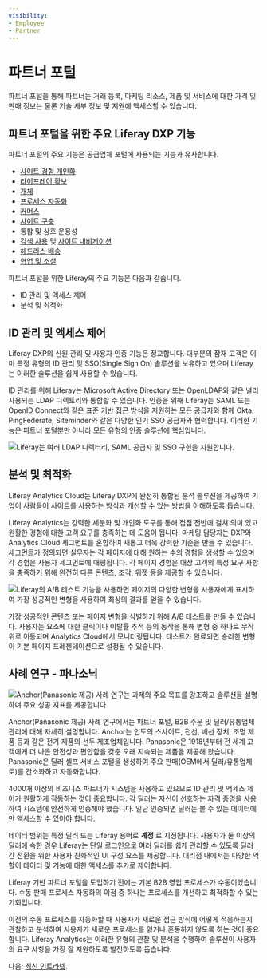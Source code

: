 ```yaml
---
visibility:
- Employee
- Partner
---
```

# 파트너 포털

파트너 포털을 통해 파트너는 거래 등록, 마케팅 리소스, 제품 및 서비스에 대한 가격 및 판매 정보는 물론 기술 세부 정보 및 지원에 액세스할 수 있습니다.

## 파트너 포털을 위한 주요 Liferay DXP 기능

파트너 포털의 주요 기능은 공급업체 포털에 사용되는 기능과 유사합니다.

* [사이트 경험 개인화](https://learn.liferay.com/w/dxp/site-building/personalizing-site-experience)
* [라이프레이 확보](https://learn.liferay.com/w/dxp/installation-and-upgrades/securing-liferay)
* [개체](https://learn.liferay.com/w/dxp/building-applications/objects)
* [프로세스 자동화](https://learn.liferay.com/w/dxp/process-automation)
* [커머스](https://learn.liferay.com/w/commerce/index)
* [사이트 구축](https://learn.liferay.com/w/dxp/site-building)
* 통합 및 상호 운용성
* [검색 사용](https://learn.liferay.com/w/dxp/using-search) 및 [사이트 내비게이션](https://learn.liferay.com/w/dxp/site-building/site-navigation)
* [헤드리스 배송](https://learn.liferay.com/w/dxp/headless-delivery)
* [협업 및 소셜](https://learn.liferay.com/w/dxp/collaboration-and-social)

파트너 포털을 위한 Liferay의 주요 기능은 다음과 같습니다.

* ID 관리 및 액세스 제어
* 분석 및 최적화

## ID 관리 및 액세스 제어

Liferay DXP의 신원 관리 및 사용자 인증 기능은 정교합니다. 대부분의 잠재 고객은 이미 특정 유형의 ID 관리 및 SSO(Single Sign On) 솔루션을 보유하고 있으며 Liferay는 이러한 솔루션을 쉽게 사용할 수 있습니다.

ID 관리를 위해 Liferay는 Microsoft Active Directory 또는 OpenLDAP와 같은 널리 사용되는 LDAP 디렉토리와 통합할 수 있습니다. 인증을 위해 Liferay는 SAML 또는 OpenID Connect와 같은 표준 기반 접근 방식을 지원하는 모든 공급자와 함께 Okta, PingFederate, Siteminder와 같은 다양한 인기 SSO 공급자와 협력합니다. 이러한 기능은 파트너 포털뿐만 아니라 모든 유형의 인증 솔루션에 핵심입니다.

![Liferay는 여러 LDAP 디렉터리, SAML 공급자 및 SSO 구현을 지원합니다.](./partner-portals/images/01.png)

## 분석 및 최적화

Liferay Analytics Cloud는 Liferay DXP에 완전히 통합된 분석 솔루션을 제공하여 기업이 사람들이 사이트를 사용하는 방식과 개선할 수 있는 방법을 이해하도록 돕습니다.

Liferay Analytics는 강력한 세분화 및 개인화 도구를 통해 접점 전반에 걸쳐 의미 있고 원활한 경험에 대한 고객 요구를 충족하는 데 도움이 됩니다. 마케팅 담당자는 DXP와 Analytics Cloud 세그먼트를 혼합하여 새롭고 더욱 강력한 기준을 만들 수 있습니다. 세그먼트가 정의되면 실무자는 각 페이지에 대해 원하는 수의 경험을 생성할 수 있으며 각 경험은 사용자 세그먼트에 매핑됩니다. 각 페이지 경험은 대상 고객의 특정 요구 사항을 충족하기 위해 완전히 다른 콘텐츠, 조각, 위젯 등을 제공할 수 있습니다.

![Liferay의 A/B 테스트 기능을 사용하면 페이지의 다양한 변형을 사용자에게 표시하여 가장 성공적인 변형을 사용하여 최상의 결과를 얻을 수 있습니다.](./partner-portals/images/02.png)

가장 성공적인 콘텐츠 또는 페이지 변형을 식별하기 위해 A/B 테스트를 만들 수 있습니다. 사용자는 요소에 대한 클릭이나 이탈률 추적 등의 동작을 통해 변형 중 하나로 무작위로 이동되며 Analytics Cloud에서 모니터링됩니다. 테스트가 완료되면 승리한 변형이 기본 페이지 프레젠테이션으로 설정될 수 있습니다.

## 사례 연구 - 파나소닉

![Anchor(Panasonic 제공) 사례 연구는 과제와 주요 목표를 강조하고 솔루션을 설명하며 주요 성공 지표를 제공합니다.](./partner-portals/images/03.png)

Anchor(Panasonic 제공) 사례 연구에서는 파트너 포털, B2B 주문 및 딜러/유통업체 관리에 대해 자세히 설명합니다. Anchor는 인도의 스사이트, 전선, 배선 장치, 조명 제품 등과 같은 전기 제품의 선두 제조업체입니다. Panasonic은 1918년부터 전 세계 고객에게 더 나은 안전성과 편안함을 갖춘 오래 지속되는 제품을 제공해 왔습니다. Panasonic은 딜러 셀프 서비스 포털을 생성하여 주요 판매(OEM에서 딜러/유통업체로)를 간소화하고 자동화합니다.

4000개 이상의 비즈니스 파트너가 시스템을 사용하고 있으므로 ID 관리 및 액세스 제어가 원활하게 작동하는 것이 중요합니다. 각 딜러는 자신이 선호하는 자격 증명을 사용하여 시스템에 안전하게 인증해야 했습니다. 일단 인증되면 딜러는 볼 수 있는 데이터에만 액세스할 수 있어야 합니다.

데이터 범위는 특정 딜러 또는 Liferay 용어로 **계정** 로 지정됩니다. 사용자가 둘 이상의 딜러에 속한 경우 Liferay는 단일 로그인으로 여러 딜러를 쉽게 관리할 수 있도록 딜러 간 전환을 위한 사용자 친화적인 UI 구성 요소를 제공합니다. 대리점 내에서는 다양한 역할이 데이터 및 기능에 대한 액세스를 추가로 제어합니다.

Liferay 기반 파트너 포털을 도입하기 전에는 기본 B2B 영업 프로세스가 수동이었습니다. 수동 판매 프로세스 자동화의 이점 중 하나는 프로세스를 개선하고 최적화할 수 있는 기회입니다.

이전의 수동 프로세스를 자동화할 때 사용자가 새로운 접근 방식에 어떻게 적응하는지 관찰하고 분석하여 사용자가 새로운 프로세스를 잃거나 혼동하지 않도록 하는 것이 중요합니다. Liferay Analytics는 이러한 유형의 관찰 및 분석을 수행하여 솔루션이 사용자의 요구 사항을 가장 잘 지원하도록 발전하도록 돕습니다.

다음: [최신 인트라넷](./intranets.md).
